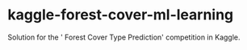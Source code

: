 # kaggle-forest-cover-ml-learning
Solution for the ' Forest Cover Type Prediction' competition in Kaggle.
